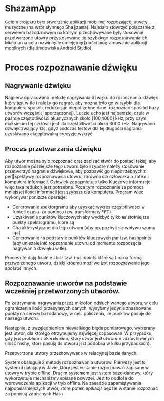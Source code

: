 # ShazamApp
Celem projektu było stworzenie aplikacji moblilnej rozpozającej utwory muzyczne (na wzór słynnego Shazama). Należało stowrzyć połączenie z serwerem bazodanowym na którym przechowywane były stosownie
przetworzone utowry przystosowane do szybkiego rozpoznawania ich. Miało to na celu rozwinięcie umiejętnętności programowanie aplikacji mobilnych (dla środowiska Android Studio).

# Proces rozpoznawanie dźwięku

## Nagrywanie dźwięku

Najpierw opracowano metodę nagrywania dźwięku do rozpoznania (dźwięk który jest w tle i należy
go nagrać, aby można było go w szybki dla komputera sposób, redukucjąc niepotrzebne dane, rozpoznać spośród
bazy utworów wczęśniej sporządzonej). Ludzie ucho jest najbardziej czułe w paśmie częstotliwości akustycznych około [100,4000] kHz, przy czym
maksimum tej czułości jest dla częstotliwości około 3000 kHz. Nagrywano dźwięk trwający 10s, gdyż podczas testów dla tej długości 
nagrania uzyskiwano akceptowalną precyzję wykryć

## Proces przetwarzania dźwięku

Aby utwór można bylo rozpoznać oraz zapisać utwór do postaci takiej, aby rozpoznanie późniejsze tego
utworu było szybsze należy stosowanie przetworzyć nagranie dźwiękowe, aby pozbawić go niepotrzebnych z perspektywy rozpoznawania utowru, zarówno dla człowieka a zatem i komputera informacji. Człowiek zapapmietuje
tylko kluczowe informacje więc taka redukcja jest potrzebna. Poza tym rozpoznanie za pomocą mniejszej ilości
informacji jest szybsze dla komputera. Program wiec wykonywał poniższe operacje:

* Generowanie spektorgramu aby uzyskać wykres częstotliwości w funkcji czasu (za pomocą tzw. transformaty FFT)
* Uzyskiwanie punktów kluczowych aby wydobyć tylko naistotniejsze punkty spektrogramu, które są
* Charakterystyczne dla tego utworu (aby np. pozbyć się wpływu szumu itp.)
* Generowanie na podstawie punktów kluczowych par tzw. hashpoints. (aby uniezależnić ropzoznanie utowru
od momentu rozpoczęcia nagrywania dźwięku w tle).

Procesy te dają finalnie zbiór tzw. <i>hashpoints</i> które są finalna formą prztworzonego utworu, dzięki któemu
możliwe jest rozpoznawanie jego spośród innych.

## Rozpoznawanie utworów na podstawie wcześniej przetworzonych utworów.

Po zatrzymaniu nagrywania przez mikrofon odsłuchiwanego utworu, w celu ograniczenia ilości przesyłanych
danych, wysyłamy jedynie zhashowane punkty na serwer bazodanowy, w celu policzenia, ile punktów pasuje do
naszego utworu.

Następnie, z uwzględnieniem niewielkiego błędu pomiarowego, wybierany jest utwór, dla którego otrzymujemy
najwięcej dopasowań. W przypadku, gdy jest problem z określeniem, który utwór jest utworem odsłuchiwanym (ilość hashy, które
pasują do utworu jest podobna w kilku przypadkach).

Przetworzone utwory przechowywano w relacyjnej bazie danych.

System obsługuje 2 metody rozpoznawania utworów. Pierwszy jest to system działający w Javie, który jest w stanie rozpoznawać zapisane w utowry w trybie offline. Drugim
systemem jest sytem bazo-danowy, który wykorzystuje mechanizmy opisane powyżej. Jest to podłoże do wprowadzenia aplikacji w tryb offline. Na zasadzie zapamiętywania najpopularniejszych utwór, które potem aplkacja
będzie w stanie rozpoznać za pomocą zapisanych Hash
